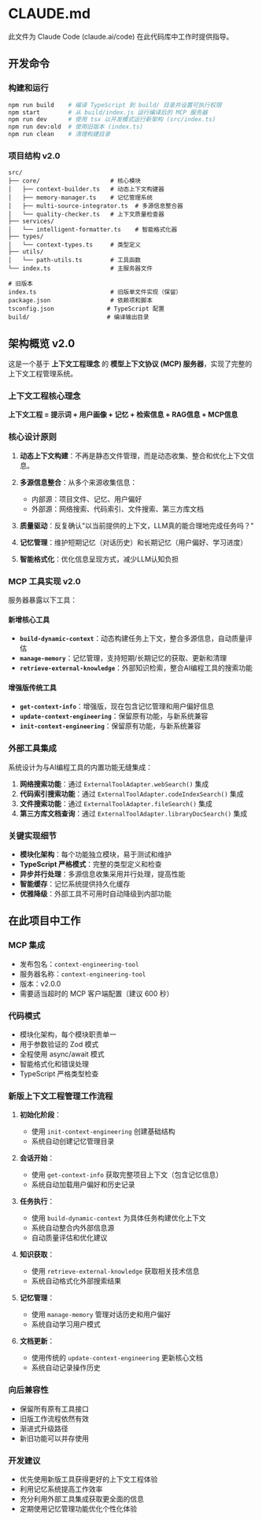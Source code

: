 # CLAUDE.md

此文件为 Claude Code (claude.ai/code) 在此代码库中工作时提供指导。

## 开发命令

### 构建和运行
```bash
npm run build    # 编译 TypeScript 到 build/ 目录并设置可执行权限
npm start        # 从 build/index.js 运行编译后的 MCP 服务器
npm run dev      # 使用 tsx 以开发模式运行新架构 (src/index.ts)
npm run dev:old  # 使用旧版本 (index.ts)
npm run clean    # 清理构建目录
```

### 项目结构 v2.0
```
src/
├── core/                    # 核心模块
│   ├── context-builder.ts   # 动态上下文构建器
│   ├── memory-manager.ts    # 记忆管理系统
│   ├── multi-source-integrator.ts  # 多源信息整合器
│   └── quality-checker.ts   # 上下文质量检查器
├── services/
│   └── intelligent-formatter.ts    # 智能格式化器
├── types/
│   └── context-types.ts     # 类型定义
├── utils/
│   └── path-utils.ts        # 工具函数
└── index.ts                 # 主服务器文件

# 旧版本
index.ts                     # 旧版单文件实现（保留）
package.json                 # 依赖项和脚本
tsconfig.json               # TypeScript 配置
build/                      # 编译输出目录
```

## 架构概览 v2.0

这是一个基于 **上下文工程理念** 的 **模型上下文协议 (MCP) 服务器**，实现了完整的上下文工程管理系统。

### 上下文工程核心理念

**上下文工程 = 提示词 + 用户画像 + 记忆 + 检索信息 + RAG信息 + MCP信息**

### 核心设计原则

1. **动态上下文构建**：不再是静态文件管理，而是动态收集、整合和优化上下文信息。

2. **多源信息整合**：从多个来源收集信息：
   - 内部源：项目文件、记忆、用户偏好
   - 外部源：网络搜索、代码索引、文件搜索、第三方库文档

3. **质量驱动**：反复确认"以当前提供的上下文，LLM真的能合理地完成任务吗？"

4. **记忆管理**：维护短期记忆（对话历史）和长期记忆（用户偏好、学习进度）

5. **智能格式化**：优化信息呈现方式，减少LLM认知负担

### MCP 工具实现 v2.0

服务器暴露以下工具：

#### 新增核心工具

- **`build-dynamic-context`**：动态构建任务上下文，整合多源信息，自动质量评估
- **`manage-memory`**：记忆管理，支持短期/长期记忆的获取、更新和清理
- **`retrieve-external-knowledge`**：外部知识检索，整合AI编程工具的搜索功能

#### 增强版传统工具

- **`get-context-info`**：增强版，现在包含记忆管理和用户偏好信息
- **`update-context-engineering`**：保留原有功能，与新系统兼容
- **`init-context-engineering`**：保留原有功能，与新系统兼容

### 外部工具集成

系统设计为与AI编程工具的内置功能无缝集成：

1. **网络搜索功能**：通过 `ExternalToolAdapter.webSearch()` 集成
2. **代码索引搜索功能**：通过 `ExternalToolAdapter.codeIndexSearch()` 集成
3. **文件搜索功能**：通过 `ExternalToolAdapter.fileSearch()` 集成
4. **第三方库文档查询**：通过 `ExternalToolAdapter.libraryDocSearch()` 集成

### 关键实现细节

- **模块化架构**：每个功能独立模块，易于测试和维护
- **TypeScript 严格模式**：完整的类型定义和检查
- **异步并行处理**：多源信息收集采用并行处理，提高性能
- **智能缓存**：记忆系统提供持久化缓存
- **优雅降级**：外部工具不可用时自动降级到内部功能

## 在此项目中工作

### MCP 集成
- 发布包名：`context-engineering-tool`
- 服务器名称：`context-engineering-tool`
- 版本：v2.0.0
- 需要适当超时的 MCP 客户端配置（建议 600 秒）

### 代码模式
- 模块化架构，每个模块职责单一
- 用于参数验证的 Zod 模式
- 全程使用 async/await 模式
- 智能格式化和错误处理
- TypeScript 严格类型检查

### 新版上下文工程管理工作流程

1. **初始化阶段**：
   - 使用 `init-context-engineering` 创建基础结构
   - 系统自动创建记忆管理目录

2. **会话开始**：
   - 使用 `get-context-info` 获取完整项目上下文（包含记忆信息）
   - 系统自动加载用户偏好和历史记录

3. **任务执行**：
   - 使用 `build-dynamic-context` 为具体任务构建优化上下文
   - 系统自动整合内外部信息源
   - 自动质量评估和优化建议

4. **知识获取**：
   - 使用 `retrieve-external-knowledge` 获取相关技术信息
   - 系统自动格式化外部搜索结果

5. **记忆管理**：
   - 使用 `manage-memory` 管理对话历史和用户偏好
   - 系统自动学习用户模式

6. **文档更新**：
   - 使用传统的 `update-context-engineering` 更新核心文档
   - 系统自动记录操作历史

### 向后兼容性

- 保留所有原有工具接口
- 旧版工作流程依然有效
- 渐进式升级路径
- 新旧功能可以并存使用

### 开发建议

- 优先使用新版工具获得更好的上下文工程体验
- 利用记忆系统提高工作效率
- 充分利用外部工具集成获取更全面的信息
- 定期使用记忆管理功能优化个性化体验